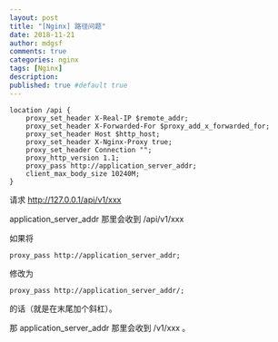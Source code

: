 ```yaml
---
layout: post
title: "[Nginx] 路径问题"
date: 2018-11-21
author: mdgsf
comments: true
categories: nginx
tags: [Nginx]
description:
published: true #default true
---
```


```
location /api {
    proxy_set_header X-Real-IP $remote_addr;
    proxy_set_header X-Forwarded-For $proxy_add_x_forwarded_for;
    proxy_set_header Host $http_host;
    proxy_set_header X-Nginx-Proxy true;
    proxy_set_header Connection "";
    proxy_http_version 1.1;
    proxy_pass http://application_server_addr;
    client_max_body_size 10240M;
}
```

请求 http://127.0.0.1/api/v1/xxx

application_server_addr 那里会收到 /api/v1/xxx

如果将

```
proxy_pass http://application_server_addr;
```

修改为

```
proxy_pass http://application_server_addr/;
```

的话（就是在末尾加个斜杠）。

那 application_server_addr 那里会收到 /v1/xxx 。
